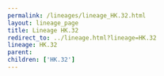```yaml
---
permalink: /lineages/lineage_HK.32.html
layout: lineage_page
title: Lineage HK.32
redirect_to: ../lineage.html?lineage=HK.32
lineage: HK.32
parent: 
children: ['HK.32']
---
```

